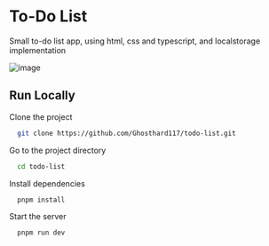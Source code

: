 # To-Do List

Small to-do list app, using html, css and typescript, and localstorage implementation

![image](https://github.com/user-attachments/assets/dca2e6b9-89c2-4096-a758-6892cd8fc76a)


## Run Locally

Clone the project

```bash
  git clone https://github.com/Ghosthard117/todo-list.git
```

Go to the project directory

```bash
  cd todo-list
```

Install dependencies

```bash
  pnpm install
```

Start the server

```bash
  pnpm run dev
```
